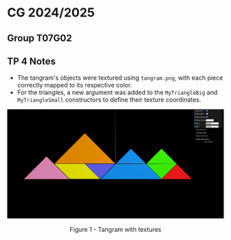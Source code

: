 # CG 2024/2025

## Group T07G02

## TP 4 Notes
- The tangram's objects were textured using `tangram.png`, with each piece correctly mapped to its respective color.
- For the triangles, a new argument was added to the `MyTriangleBig` and `MyTriangleSmall` constructors to define their texture coordinates.

![](screenshots/cg-t07g02-tp4-1.png)
<p align="center" justify="center">Figure 1 - Tangram with textures<br/><br/>


